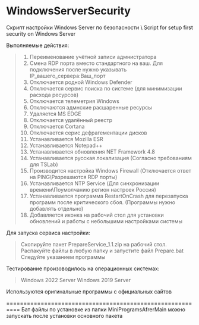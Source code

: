 # WindowsServerSecurity
Скрипт настройки Windows Server по безопасности \ Script for setup first security on Windows Server

Выполняемые действия:
> 1. Переименование учётной записи адмнистратора
> 2. Смена RDP порта вместо стандартного на ваш. Для подключения после нужно указывать IP_вашего_сервера:Ваш_порт
> 3. Отключается родной Windows Defender
> 4. Отключается сервис поиска по системе (для минимизации расхода ресурсов)
> 5. Отключается телеметрия Windows
> 6. Отключаются адмнские расшаренные ресурсы
> 7. Удаляется MS EDGE
> 8. Отключается удалённый реестр
> 9. Отключается Cortana
> 10. Отключается серис дефрагементации дисков
> 11. Устанавливается Mozilla ESR
> 12. Устанавливается Notepad++
> 13. Устанавливается обновления NET Framework 4.8
> 14. Устанавливается русская локализация (Согласно требованиям для TSLab)
> 15. Производится настройка Windows Firewall (Отключается ответ на PING\Разрешаются RDP порты)
> 16. Устанавливается NTP Service (Для синхронизации времени\Поумолчанию регион настроек Россия)
> 17. Устанавливается программа RestartOnCrash для перезапуска программ после критического сбоя. (Программы нужно добавлять отдельно)
> 18. Добавляется иконка на рабочий стол для установки обновлений и работы с небольшими настройками системы

Для запуска сервиса настройки:
> Cкопируйте пакет PrepareService_1.1.zip на рабочий стол. 
> Распакуйте файлы в любую папку и запустите файл Prepare.bat
> Следуйте указанием программы

Тестирование произоводилось на операционных системах:
> Windows 2022 Server
> Windows 2019 Server

Используются оригинальные программы с официальных сайтов

==========================================================
Бат файлы по установке из папки MiniProgramsAfrerMain можно запускать после установки основного пакета
